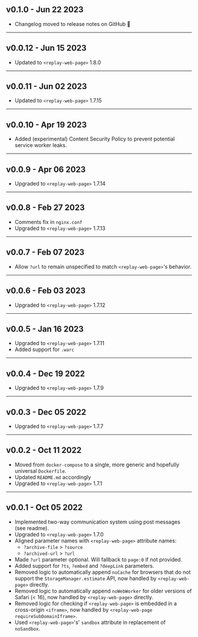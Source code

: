 ## v0.1.0 - Jun 22 2023
- Changelog moved to release notes on GitHub 👋

---

## v0.0.12 - Jun 15 2023
- Updated to `<replay-web-page>` 1.8.0

---

## v0.0.11 - Jun 02 2023
- Updated to `<replay-web-page>` 1.7.15

---

## v0.0.10 - Apr 19 2023
- Added (experimental) Content Security Policy to prevent potential service worker leaks.

---

## v0.0.9 - Apr 06 2023 
- Upgraded to `<replay-web-page>` 1.7.14

---

## v0.0.8 - Feb 27 2023 
- Comments fix in `nginx.conf`
- Upgraded to `<replay-web-page>` 1.7.13

---

## v0.0.7 - Feb 07 2023 
- Allow `?url` to remain unspecified to match `<replay-web-page>`'s behavior.

---

## v0.0.6 - Feb 03 2023 
- Upgraded to `<replay-web-page>` 1.7.12 

---

## v0.0.5 - Jan 16 2023 
- Upgraded to `<replay-web-page>` 1.7.11 
- Added support for `.warc`

---

## v0.0.4 - Dec 19 2022
- Upgraded to `<replay-web-page>` 1.7.9 

---

## v0.0.3 - Dec 05 2022
- Upgraded to `<replay-web-page>` 1.7.7 

---

## v0.0.2 - Oct 11 2022
- Moved from `docker-compose` to a single, more generic and hopefully universal `Dockerfile`.
- Updated `README.md` accordingly
- Upgraded to `<replay-web-page>` 1.7.1

---

## v0.0.1 - Oct 05 2022 
- Implemented two-way communication system using post messages (see readme).
- Upgraded to `<replay-web-page>` 1.7.0
- Aligned parameter names with `<replay-web-page>` attribute names:
  - `?archive-file` > `?source`
  - `?archived-url` > `?url`
- Made `?url` parameter optional. Will fallback to `page:0` if not provided.
- Added support for `?ts`, `?embed` and `?deepLink` parameters.
- Removed logic to automatically append `noCache` for browsers that do not support the `StorageManager.estimate` API, now handled by `<replay-web-page>` directly.
- Removed logic to automatically append `noWebWorker` for older versions of Safari (< 16), now handled by `<replay-web-page>` directly.
- Removed logic for checking if `<replay-web-page>` is embedded in a cross-origin `<iframe>`, now handled by `<replay-web-page requireSubDomainIframe>`.
- Used `<replay-web-page>`'s' `sandbox` attribute in replacement of `noSandbox`.
